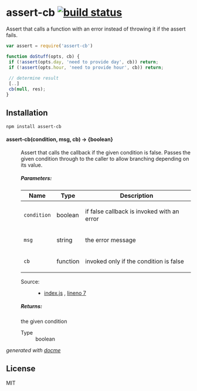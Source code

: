 # assert-cb [![build status](https://secure.travis-ci.org/thlorenz/assert-cb.png)](http://travis-ci.org/thlorenz/assert-cb)

Assert that calls a function with an error instead of throwing it if the assert fails.

 ```js
var assert = require('assert-cb')
 
function doStuff(opts, cb) {
  if (!assert(opts.day, 'need to provide day', cb)) return;
  if (!assert(opts.hour, 'need to provide hour', cb)) return;
  
  // determine result
  [..]
  cb(null, res);
}
 ```
 

## Installation

    npm install assert-cb

<!-- START docme generated API please keep comment here to allow auto update -->
<!-- DON'T EDIT THIS SECTION, INSTEAD RE-RUN docme TO UPDATE -->

<div>
<div class="jsdoc-githubify">
<section>
<article>
<div class="container-overview">
<dl class="details">
</dl>
</div>
<dl>
<dt>
<h4 class="name" id="assert-cb"><span class="type-signature"></span>assert-cb<span class="signature">(condition, msg, cb)</span><span class="type-signature"> &rarr; {boolean}</span></h4>
</dt>
<dd>
<div class="description">
<p>Assert that calls the callback if the given condition is false.
Passes the given condition through to the caller to allow branching depending on its value.</p>
</div>
<h5>Parameters:</h5>
<table class="params">
<thead>
<tr>
<th>Name</th>
<th>Type</th>
<th class="last">Description</th>
</tr>
</thead>
<tbody>
<tr>
<td class="name"><code>condition</code></td>
<td class="type">
<span class="param-type">boolean</span>
</td>
<td class="description last"><p>if false callback is invoked with an error</p></td>
</tr>
<tr>
<td class="name"><code>msg</code></td>
<td class="type">
<span class="param-type">string</span>
</td>
<td class="description last"><p>the error message</p></td>
</tr>
<tr>
<td class="name"><code>cb</code></td>
<td class="type">
<span class="param-type">function</span>
</td>
<td class="description last"><p>invoked only if the condition is false</p></td>
</tr>
</tbody>
</table>
<dl class="details">
<dt class="tag-source">Source:</dt>
<dd class="tag-source"><ul class="dummy">
<li>
<a href="https://github.com/thlorenz/assert-cb/blob/master/index.js">index.js</a>
<span>, </span>
<a href="https://github.com/thlorenz/assert-cb/blob/master/index.js#L7">lineno 7</a>
</li>
</ul></dd>
</dl>
<h5>Returns:</h5>
<div class="param-desc">
<p>the given condition</p>
</div>
<dl>
<dt>
Type
</dt>
<dd>
<span class="param-type">boolean</span>
</dd>
</dl>
</dd>
</dl>
</article>
</section>
</div>

*generated with [docme](https://github.com/thlorenz/docme)*
</div>
<!-- END docme generated API please keep comment here to allow auto update -->

## License

MIT


